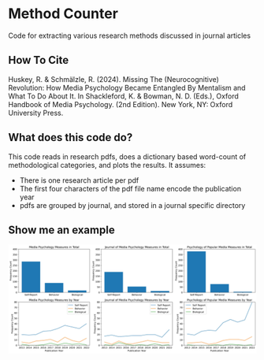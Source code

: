 # Method Counter
Code for extracting various research methods discussed in journal articles

## How To Cite
Huskey, R. & Schmälzle, R. (2024). Missing The (Neurocognitive) Revolution: How Media Psychology Became Entangled By Mentalism and What To Do About It. In Shackleford, K. & Bowman, N. D. (Eds.), Oxford Handbook of Media Psychology. (2nd Edition). New York, NY: Oxford University Press.

## What does this code do?
This code reads in research pdfs, does a dictionary based word-count of methodological categories, and plots the results. It assumes:
- There is one research article per pdf
- The first four characters of the pdf file name encode the publication year
- pdfs are grouped by journal, and stored in a journal specific directory

## Show me an example

![Plot showing results of different methods discussed in three academic journals](https://github.com/cogcommscience-lab/method_counter/blob/main/combined_plot.jpg?raw=true)
